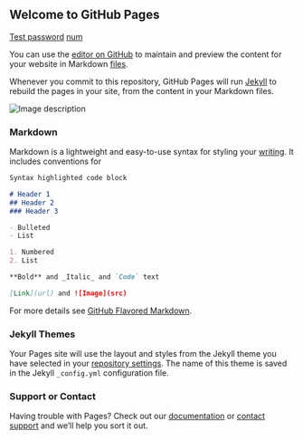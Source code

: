## Welcome to GitHub Pages
[Test password](https://zijian0226.github.io/password.html)
[num](https://zijian0226.github.io/w.html)


You can use the [editor on GitHub](https://github.com/zijian0226/zijian0226.github.io/edit/master/index.md) to maintain and preview the content for your website in Markdown [files](https://zijian0226.github.io/file2.html).

Whenever you commit to this repository, GitHub Pages will run [Jekyll](https://jekyllrb.com/) to rebuild the pages in your site, from the content in your Markdown files.

![Image description](https://zijian0226.github.io/illness.jpg)


### Markdown

Markdown is a lightweight and easy-to-use syntax for styling your [writing](https://zijian0226.github.io/file1.md). It includes conventions for

```markdown
Syntax highlighted code block

# Header 1
## Header 2
### Header 3

- Bulleted
- List

1. Numbered
2. List

**Bold** and _Italic_ and `Code` text

[Link](url) and ![Image](src)
```

For more details see [GitHub Flavored Markdown](https://guides.github.com/features/mastering-markdown/).

### Jekyll Themes

Your Pages site will use the layout and styles from the Jekyll theme you have selected in your [repository settings](https://github.com/zijian0226/zijian0226.github.io/settings). The name of this theme is saved in the Jekyll `_config.yml` configuration file.

### Support or Contact

Having trouble with Pages? Check out our [documentation](https://help.github.com/categories/github-pages-basics/) or [contact support](https://github.com/contact) and we’ll help you sort it out.
